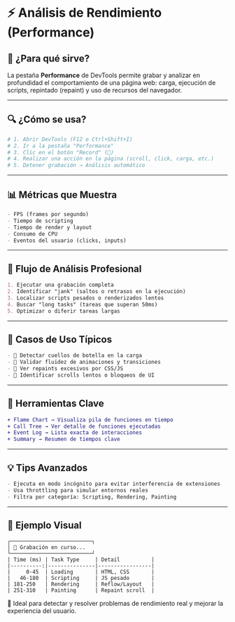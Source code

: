 
# ⚡ Análisis de Rendimiento (Performance)

## 🎯 ¿Para qué sirve?
La pestaña **Performance** de DevTools permite grabar y analizar en profundidad el comportamiento de una página web: carga, ejecución de scripts, repintado (repaint) y uso de recursos del navegador.

---

## 🔍 ¿Cómo se usa?
```bash
# 1. Abrir DevTools (F12 o Ctrl+Shift+I)
# 2. Ir a la pestaña "Performance"
# 3. Clic en el botón "Record" (🔴)
# 4. Realizar una acción en la página (scroll, click, carga, etc.)
# 5. Detener grabación → Análisis automático
```

---

## 📊 Métricas que Muestra
```markdown
- FPS (frames por segundo)
- Tiempo de scripting
- Tiempo de render y layout
- Consumo de CPU
- Eventos del usuario (clicks, inputs)
```

---

## 🧠 Flujo de Análisis Profesional
```markdown
1. Ejecutar una grabación completa
2. Identificar "jank" (saltos o retrasos en la ejecución)
3. Localizar scripts pesados o renderizados lentos
4. Buscar "long tasks" (tareas que superan 50ms)
5. Optimizar o diferir tareas largas
```

---

## 🧪 Casos de Uso Típicos
```markdown
- 🐢 Detectar cuellos de botella en la carga
- 🎯 Validar fluidez de animaciones y transiciones
- 🔄 Ver repaints excesivos por CSS/JS
- 🧰 Identificar scrolls lentos o bloqueos de UI
```

---

## 🔧 Herramientas Clave
```diff
+ Flame Chart → Visualiza pila de funciones en tiempo
+ Call Tree → Ver detalle de funciones ejecutadas
+ Event Log → Lista exacta de interacciones
+ Summary → Resumen de tiempos clave
```

---

## 💡 Tips Avanzados
```markdown
- Ejecuta en modo incógnito para evitar interferencia de extensiones
- Usa throttling para simular entornos reales
- Filtra por categoría: Scripting, Rendering, Painting
```

---

## 📌 Ejemplo Visual
```plaintext
┌──────────────────────────┐
│ 🔴 Grabación en curso... 
└──────────────────────────┘
| Time (ms) | Task Type     | Detail          |
|----------:|---------------|-----------------|
|     0-45  | Loading       | HTML, CSS       |
|   46-180  | Scripting     | JS pesado       |
| 181-250   | Rendering     | Reflow/Layout   |
| 251-310   | Painting      | Repaint scroll  |
```

🔎 Ideal para detectar y resolver problemas de rendimiento real y mejorar la experiencia del usuario.

